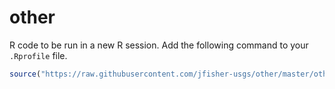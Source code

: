 # other

R code to be run in a new R session. Add the following command to your `.Rprofile` file.

``` r
source("https://raw.githubusercontent.com/jfisher-usgs/other/master/other.R")
```
